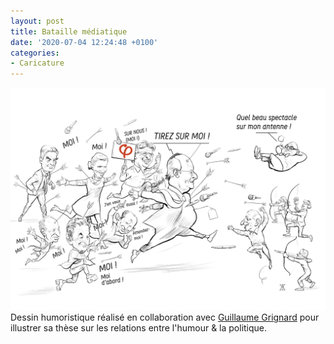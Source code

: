 ```yaml
---
layout: post
title: Bataille médiatique
date: '2020-07-04 12:24:48 +0100'
categories:
- Caricature
---
```

![Bataille médiatique](/images/Dessin-02-Bataille-Mediatique.png)
Dessin humoristique réalisé en collaboration avec [Guillaume Grignard](@GrignardG) pour illustrer sa thèse sur les relations entre l'humour & la politique.
